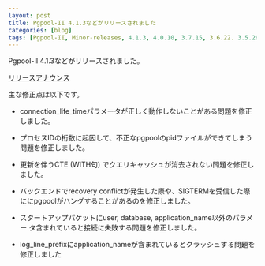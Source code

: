 ```yaml
---
layout: post
title: Pgpool-II 4.1.3などがリリースされました
categories: [blog]
tags: [Pgpool-II, Minor-releases, 4.1.3, 4.0.10, 3.7.15, 3.6.22. 3.5.26]
---
```

Pgpool-II 4.1.3などがリリースされました。

[リリースアナウンス](https://pgpool.net/mediawiki/index.php/Main_Page#Pgpool-II_4.1.3.2C_4.0.10.2C_3.7.15.2C_3.6.22_and_3.5.26_officially_released_.282020.2F08.2F20.29)

主な修正点は以下です。

- connection_life_timeパラメータが正しく動作しないことがある問題を修正しました。

- プロセスIDの桁数に起因して、不正なpgpoolのpidファイルができてしまう問題を修正しました。

- 更新を伴うCTE (WITH句) でクエリキャッシュが消去されない問題を修正しました。

- バックエンドでrecovery conflictが発生した際や、SIGTERMを受信した際ににpgpoolがハングすることがあるのを修正しました。

- スタートアップパケットにuser, database, application_name以外のパラメー  タ含まれていると接続に失敗する問題を修正しました。

- log_line_prefixにapplication_nameが含まれているとクラッシュする問題を修正しました

